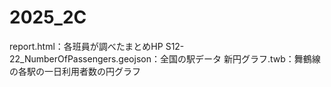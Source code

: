 # 2025_2C
report.html：各班員が調べたまとめHP
S12-22_NumberOfPassengers.geojson：全国の駅データ
新円グラフ.twb：舞鶴線の各駅の一日利用者数の円グラフ